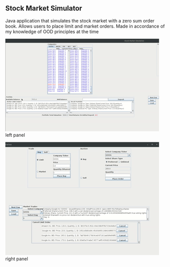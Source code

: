 ## Stock Market Simulator

Java application that simulates the stock market with a zero sum order book.
Allows users to place limit and market orders.
Made in accordance of my knowledge of OOD principles at the time 

![](leftpanel.gif) left panel 

![](rightpanel.gif) right panel
